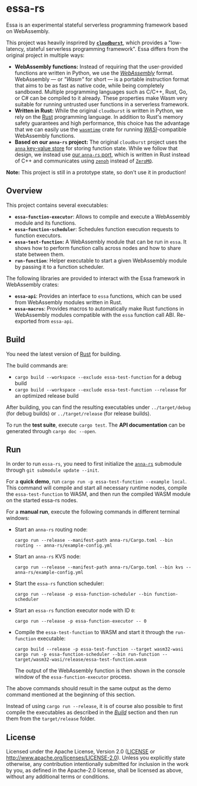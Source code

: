 # essa-rs

Essa is an experimental stateful serverless programming framework based on WebAssembly.

This project was heavily insprired by **[`cloudburst`](https://github.com/hydro-project/cloudburst)**, which provides a "low-latency, stateful serverless programming framework". Essa differs from the original project in multiple ways:

- **WebAssembly functions:** Instead of requiring that the user-provided functions are written in Python, we use the [_WebAssembly_](https://webassembly.org/) format. WebAssembly — or _"Wasm"_ for short — is a portable instruction format that aims to be as fast as native code, while being completely sandboxed. Multiple programming languages such as C/C++, Rust, Go, or C# can be compiled to it already. These properties make Wasm very suitable for running untrusted user functions in a serverless framework.
- **Written in Rust:** While the original `cloudburst` is written in Python, we rely on the [Rust](https://www.rust-lang.org/) programming language. In addition to Rust's memory safety guarantees and high performance, this choice has the advantage that we can easily use the [`wasmtime`](https://github.com/bytecodealliance/wasmtime) crate for running [_WASI_](https://wasi.dev/)-compatible WebAssembly functions.
- **Based on our `anna-rs` project:** The original `cloudburst` project uses the [`anna` key-value store](https://github.com/hydro-project/anna) for storing function state. While we follow that design, we instead use [our `anna-rs` port](https://github.com/essa-project/anna-rs), which is written in Rust instead of C++ and communicates using [`zenoh`](https://zenoh.io/) instead of [`ZeroMQ`](https://zeromq.org/).

**Note:** This project is still in a prototype state, so don't use it in production!

## Overview

This project contains several executables:

- **`essa-function-executor`**: Allows to compile and execute a WebAssembly module and its functions.
- **`essa-function-scheduler`**: Schedules function execution requests to function executors.
- **`essa-test-function`:** A WebAssembly module that can be run in `essa`. It shows how to perform function calls across nodes and how to share state between them.
- **`run-function`**: Helper executable to start a given WebAssembly module by passing it to a function scheduler.

The following libraries are provided to interact with the Essa framework in WebAssembly crates:


- **`essa-api`**: Provides an interface to `essa` functions, which can be used from WebAssembly modules written in Rust.
- **`essa-macros`**: Provides macros to automatically make Rust functions in WebAssembly modules compatible with the `essa` function call ABI. Re-exported from `essa-api`.

## Build

You need the latest version of [Rust](https://www.rust-lang.org/) for building.

The build commands are:

- `cargo build --workspace --exclude essa-test-function` for a debug build
- `cargo build --workspace --exclude essa-test-function --release` for an optimized release build

After building, you can find the resulting executables under `../target/debug` (for debug builds) or `../target/release` (for release builds).

To run the **test suite**, execute `cargo test`. The **API documentation** can be generated through `cargo doc --open`.

## Run

In order to run `essa-rs`, you need to first initialize the [`anna-rs`](https://github.com/essa-project/anna-rs) submodule through `git submodule update --init`.

For a **quick demo**, run `cargo run -p essa-test-function --example local`. This command will compile and start all necessary runtime nodes, compile the `essa-test-function` to WASM, and then run the compiled WASM module on the started essa-rs nodes.

For a **manual run**, execute the following commands in different terminal windows:

- Start an `anna-rs` routing node:

  ```
  cargo run --release --manifest-path anna-rs/Cargo.toml --bin routing -- anna-rs/example-config.yml
  ```
- Start an `anna-rs` KVS node:

  ```
  cargo run --release --manifest-path anna-rs/Cargo.toml --bin kvs -- anna-rs/example-config.yml
  ```
- Start the `essa-rs` function scheduler:

  ```
  cargo run --release -p essa-function-scheduler --bin function-scheduler
  ```
- Start an `essa-rs` function executor node with ID `0`:

  ```
  cargo run --release -p essa-function-executor -- 0
  ```
- Compile the `essa-test-function` to WASM and start it through the `run-function` executable:

  ```
  cargo build --release -p essa-test-function --target wasm32-wasi
  cargo run -p essa-function-scheduler --bin run-function -- target/wasm32-wasi/release/essa-test-function.wasm
  ```
  The output of the WebAssembly function is then shown in the console window of the `essa-function-executor` process.

The above commands should result in the same output as the demo command mentioned at the beginning of this section.

Instead of using `cargo run --release`, it is of course also possible to first compile the executables as described in the [_Build_](#build) section and then run them from the `target/release` folder.

## License

Licensed under the Apache License, Version 2.0 ([LICENSE](LICENSE) or <http://www.apache.org/licenses/LICENSE-2.0>). Unless you explicitly state otherwise, any contribution intentionally submitted for inclusion in the work by you, as defined in the Apache-2.0 license, shall be licensed as above, without any additional terms or conditions.

